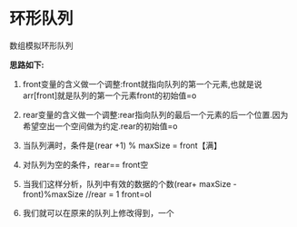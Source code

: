 # 环形队列

数组模拟环形队列

**思路如下:**

1. front变量的含义做一个调整:front就指向队列的第一个元素,也就是说arr[front]就是队列的第一个元素front的初始值=o

2. rear变量的含义做一个调整:rear指向队列的最后一个元素的后一个位置.因为希望空出一个空间做为约定.rear的初始值=o

3. 当队列满时，条件是(rear +1) % maxSize = front【满】

4. 对队列为空的条件，rear== front空

5. 当我们这样分析，队列中有效的数据的个数(rear+ maxSize - front)%maxSize //rear = 1 front=oI
6. 我们就可以在原来的队列上修改得到，一个





